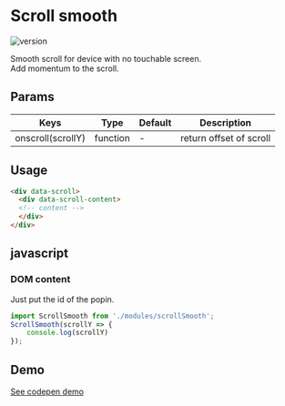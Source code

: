 
# Scroll smooth

![version](https://img.shields.io/github/manifest-json/v/Natjo/scrollSmooth)


Smooth scroll for device with no touchable screen.  
Add momentum to the scroll.

## Params
| Keys | Type | Default | Description |
| ------ | ------ | ------ | ------ |
| onscroll(scrollY) | function | - | return offset of scroll |


## Usage

```html
<div data-scroll>
  <div data-scroll-content>
  <!-- content -->
  </div>
</div>
```
## javascript

### DOM content
Just put the id of the popin.
```javascript
import ScrollSmooth from './modules/scrollSmooth';
ScrollSmooth(scrollY => {
	console.log(scrollY)
});

```


## Demo
[See codepen demo](https://codepen.io/natjo/pen/ExVxqKm)

